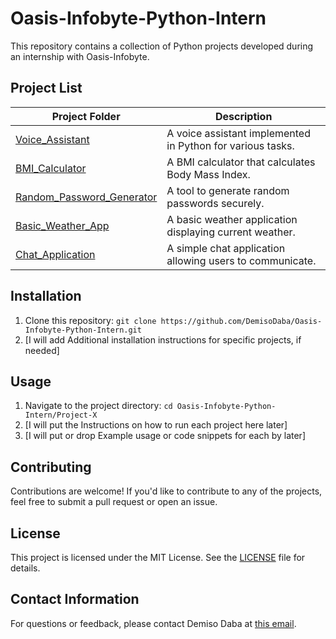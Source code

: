 # Oasis-Infobyte-Python-Intern

This repository contains a collection of Python projects developed during an internship with Oasis-Infobyte.

## Project List

| Project Folder              | Description                                                   |
|-----------------------------|---------------------------------------------------------------|
| [Voice_Assistant](./Project-1_Voice_Assistant)  | A voice assistant implemented in Python for various tasks.    |
| [BMI_Calculator](./Project-2_BMI_Calculator)   | A BMI calculator that calculates Body Mass Index.             |
| [Random_Password_Generator](./Project-3_Random_Password_Generator) | A tool to generate random passwords securely.          |
| [Basic_Weather_App](./Project-4_Basic_Weather_App)| A basic weather application displaying current weather.       |
| [Chat_Application](./Project-5_Chat_Application) | A simple chat application allowing users to communicate.     |

## Installation
1. Clone this repository: `git clone https://github.com/DemisoDaba/Oasis-Infobyte-Python-Intern.git`
2. [I will add Additional installation instructions for specific projects, if needed]

## Usage
1. Navigate to the project directory: `cd Oasis-Infobyte-Python-Intern/Project-X`
2. [I will put the Instructions on how to run each project here later]
3. [I will put or drop Example usage or code snippets for each by later]

## Contributing
Contributions are welcome! If you'd like to contribute to any of the projects, feel free to submit a pull request or open an issue.

## License
This project is licensed under the MIT License. See the [LICENSE](LICENSE) file for details.

## Contact Information
For questions or feedback, please contact Demiso Daba at [this email](demo.nkmt1@gmail.com).
